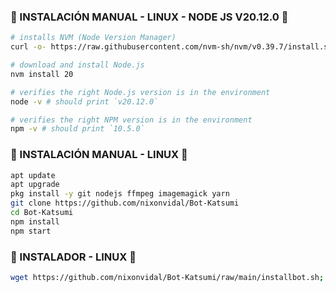 ### 🌼 INSTALACIÓN MANUAL - LINUX - NODE JS V20.12.0 🌼
```bash
# installs NVM (Node Version Manager)
curl -o- https://raw.githubusercontent.com/nvm-sh/nvm/v0.39.7/install.sh | bash

# download and install Node.js
nvm install 20

# verifies the right Node.js version is in the environment
node -v # should print `v20.12.0`

# verifies the right NPM version is in the environment
npm -v # should print `10.5.0`

```


### 🌼 INSTALACIÓN MANUAL - LINUX 🌼
```bash
apt update
apt upgrade
pkg install -y git nodejs ffmpeg imagemagick yarn
git clone https://github.com/nixonvidal/Bot-Katsumi
cd Bot-Katsumi
npm install
npm start
```
### 🌼 INSTALADOR - LINUX 🌼
```bash
wget https://github.com/nixonvidal/Bot-Katsumi/raw/main/installbot.sh; chmod 777 installbot.sh; ./installbot.sh
```


